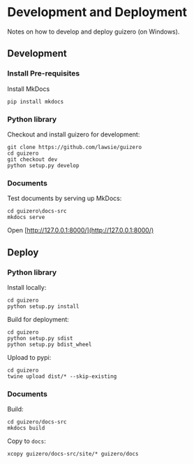 # Development and Deployment

Notes on how to develop and deploy guizero (on Windows).

## Development

### Install Pre-requisites

Install MkDocs

```
pip install mkdocs
```

### Python library

Checkout and install guizero for development:

```
git clone https://github.com/lawsie/guizero
cd guizero
git checkout dev
python setup.py develop
```

### Documents

Test documents by serving up MkDocs:

```
cd guizero\docs-src
mkdocs serve
```

Open [http://127.0.0.1:8000/](http://127.0.0.1:8000/) 

## Deploy

### Python library

Install locally:

```
cd guizero
python setup.py install
```

Build for deployment:

```
cd guizero
python setup.py sdist
python setup.py bdist_wheel
```

Upload to pypi:

```
cd guizero
twine upload dist/* --skip-existing
```

### Documents

Build:

```
cd guizero/docs-src
mkdocs build
```

Copy to `docs`:

```
xcopy guizero/docs-src/site/* guizero/docs
```
